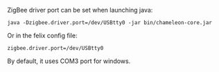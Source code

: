 ZigBee driver port can be set when launching java:
```
java -Dzigbee.driver.port=/dev/USBtty0 -jar bin/chameleon-core.jar
```
Or in the felix config file:
```
zigbee.driver.port=/dev/USBtty0
```

By default, it uses COM3 port for windows.